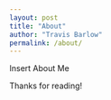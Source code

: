 ```yaml
---
layout: post
title: "About"
author: "Travis Barlow"
permalink: /about/
---
```


Insert About Me

Thanks for reading!
